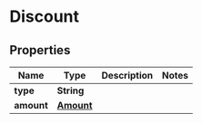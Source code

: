 

# Discount


## Properties

| Name | Type | Description | Notes |
|------------ | ------------- | ------------- | -------------|
|**type** | **String** |  |  |
|**amount** | [**Amount**](Amount.md) |  |  |



